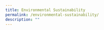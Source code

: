 ```yaml
---
title: Environmental Sustainability
permalink: /environmental-sustainability/
description: ""
---
```

